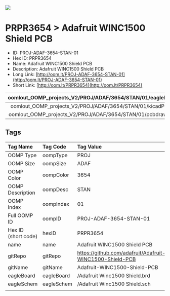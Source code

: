 


  
![][im]
# PRPR3654 > Adafruit WINC1500 Shield PCB

- ID: PROJ-ADAF-3654-STAN-01
- Hex ID: PRPR3654
- Name: Adafruit WINC1500 Shield PCB
- Description: Adafruit WINC1500 Shield PCB
- Long Link: [http://oom.lt/PROJ-ADAF-3654-STAN-01](http://oom.lt/PROJ-ADAF-3654-STAN-01)
- Short Link: [http://oom.lt/PRPR3654](http://oom.lt/PRPR3654)
  

|oomlout_OOMP_projects_V2/PROJ/ADAF/3654/STAN/01/eagleImage.png|oomlout_OOMP_projects_V2/PROJ/ADAF/3654/STAN/01/eagleSchemImage.png|oomlout_OOMP_projects_V2/PROJ/ADAF/3654/STAN/01/kicadPcb3dFront.png|oomlout_OOMP_projects_V2/PROJ/ADAF/3654/STAN/01/kicadPcb3dBack.png|
| :---: | :---: | :---: | :---: |
|oomlout_OOMP_projects_V2/PROJ/ADAF/3654/STAN/01/kicadPcb3d.png|oomlout_OOMP_projects_V2/PROJ/ADAF/3654/STAN/01/bomBack.png|oomlout_OOMP_projects_V2/PROJ/ADAF/3654/STAN/01/bomFront.png|oomlout_OOMP_projects_V2/PROJ/ADAF/3654/STAN/01/pcbdraw.svg|
|oomlout_OOMP_projects_V2/PROJ/ADAF/3654/STAN/01/pcbdrawBack.svg||||

## Tags
  

|Tag Name|Tag Code|Tag Value|
| :--- | :--- | :--- |
|OOMP Type|oompType|PROJ|
|OOMP Size|oompSize|ADAF|
|OOMP Color|oompColor|3654|
|OOMP Description|oompDesc|STAN|
|OOMP Index|oompIndex|01|
|Full OOMP ID|oompID|PROJ-ADAF-3654-STAN-01|
|Hex ID (short code)|hexID|PRPR3654|
|name|name|Adafruit WINC1500 Shield PCB|
|gitRepo|gitRepo|https://github.com/adafruit/Adafruit-WINC1500-Shield-PCB|
|gitName|gitName|Adafruit-WINC1500-Shield-PCB|
|eagleBoard|eagleBoard|/Adafruit Winc1500 Shield.brd|
|eagleSchem|eagleSchem|/Adafruit Winc1500 Shield.sch|
||||



[im]: PROJ/ADAF/3654/STAN/01/kicadPcb3d_450.png
